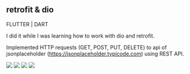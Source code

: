 ## retrofit & dio

FLUTTER | DART

I did it while I was learning how to work with dio and retrofit.

Implemented HTTP requests (GET, POST, PUT, DELETE) to api of jsonplaceholder (https://jsonplaceholder.typicode.com) using REST API.

![](https://github.com/paincake00/retrofit-and-dio/blob/main/assets/images/first.jpg)
![](https://github.com/paincake00/retrofit-and-dio/blob/main/assets/images/second.jpg)
![](https://github.com/paincake00/retrofit-and-dio/blob/main/assets/images/third.jpg)
![](https://github.com/paincake00/retrofit-and-dio/blob/main/assets/images/fourth.jpg)
